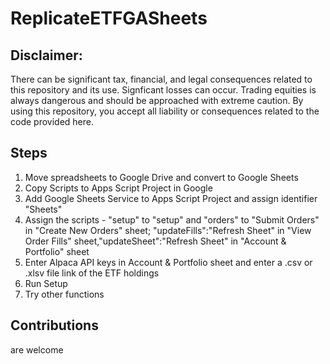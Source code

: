 # ReplicateETFGASheets

## Disclaimer:
There can be significant tax, financial, and legal consequences related to this repository and its use.
Signficant losses can occur. Trading equities is always dangerous and should be approached with extreme caution.
By using this repository, you accept all liability or consequences related to the code provided here.

## Steps
1. Move spreadsheets to Google Drive and convert to Google Sheets
2. Copy Scripts to Apps Script Project in Google
3. Add Google Sheets Service to Apps Script Project and assign identifier "Sheets"
4. Assign the scripts - "setup" to "setup"  and "orders" to "Submit Orders" in "Create New Orders" sheet; "updateFills":"Refresh Sheet" in "View Order Fills" sheet,"updateSheet":"Refresh Sheet" in "Account & Portfolio" sheet
5. Enter Alpaca API keys in Account & Portfolio sheet and enter a .csv or .xlsv file link of the ETF holdings
6. Run Setup
7. Try other functions
## Contributions
are welcome
